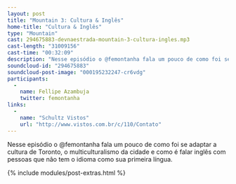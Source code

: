 ```yaml
---
layout: post
title: "Mountain 3: Cultura & Inglês"
home-title: "Cultura & Inglês"
type: "Mountain"
cast: 294675883-devnaestrada-mountain-3-cultura-ingles.mp3
cast-length: "31009156"
cast-time: "00:32:09"
description: "Nesse episódio o @femontanha fala um pouco de como foi se adaptar a cultura de Toronto, o multiculturalismo da cidade e como é falar inglês com pessoas que não tem o idioma como sua primeira língua."
soundcloud-id: "294675883"
soundcloud-post-image: "000195232247-cr6vdg"
participants:
  -
    name: Fellipe Azambuja
    twitter: femontanha
links:
  -
    name: "Schultz Vistos"
    url: "http://www.vistos.com.br/c/110/Contato"
---
```


Nesse episódio o @femontanha fala um pouco de como foi se adaptar a cultura de Toronto, o multiculturalismo da cidade e como é falar inglês com pessoas que não tem o idioma como sua primeira língua.

{% include modules/post-extras.html %}
